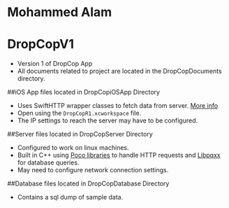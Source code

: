 # Mohammed Alam 

# DropCopV1
- Version 1 of DropCop App
- All documents related to project are located in the DropCopDocuments directory. 

##iOS App files located in DropCopiOSApp Directory
- Uses SwiftHTTP wrapper classes to fetch data from server. [More info](https://github.com/daltoniam/SwiftHTTP)
- Open using the `DropCopR1.xcworkspace` file. 
- The IP settings to reach the server may have to be configured. 

##Server files located in DropCopServer Directory
- Configured to work on linux machines. 
- Built in C++ using [Poco libraries](http://pocoproject.org/) to handle HTTP requests and [Libpqxx](http://pqxx.org/development/libpqxx/) for database queries. 
- May need to configure network connection settings. 

##Database files located in DropCopDatabase Directory
- Contains a sql dump of sample data.


